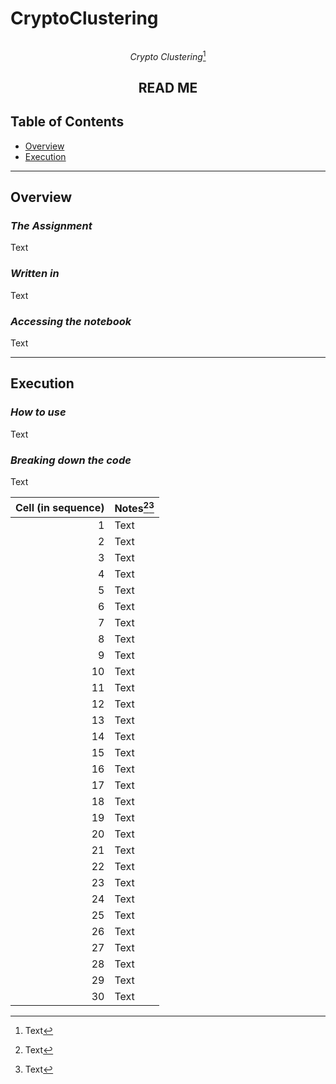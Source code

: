 # CryptoClustering

<div align='center'>
    <img />

*Crypto Clustering*[^1]

## READ ME
</div>

## Table of Contents

* [Overview](#Overview)
* [Execution](#Execution)

---

## Overview

### *The Assignment*

Text

### *Written in*

Text

### *Accessing the notebook*

Text

---

## Execution

### *How to use*

Text

### *Breaking down the code*

Text

| Cell (in sequence) | Notes[^2][^3] |
| ---: | :--- |
| 1 | Text |
| 2 | Text |
| 3 | Text |
| 4 | Text |
| 5 | Text |
| 6 | Text |
| 7 | Text |
| 8 | Text |
| 9 | Text |
| 10 | Text |
| 11 | Text |
| 12 | Text |
| 13 | Text |
| 14 | Text |
| 15 | Text |
| 16 | Text |
| 17 | Text |
| 18 | Text |
| 19 | Text |
| 20 | Text |
| 21 | Text |
| 22 | Text |
| 23 | Text |
| 24 | Text |
| 25 | Text |
| 26 | Text |
| 27 | Text |
| 28 | Text |
| 29 | Text |
| 30 | Text |

[^1]: Text

[^2]: Text

[^3]: Text